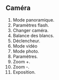 ## Caméra
1.	Mode panoramique.
2.	Paramètres flash.
3.	Changer caméra.
4.	Balance des blancs.
5.	Déclencheur.
6.	Mode vidéo
7.	Mode photo.
8.	Paramètres.
9.	Zoom +.
10.	Zoom -.
11.	Exposition.
